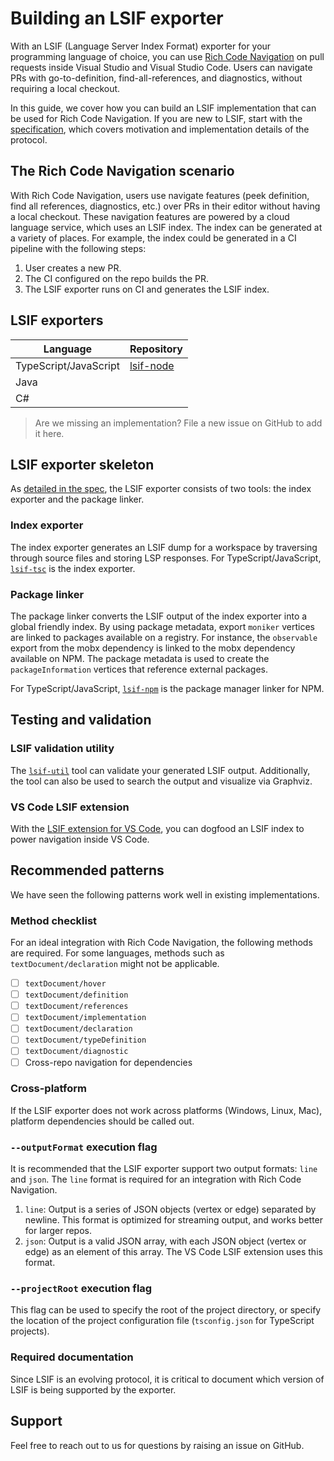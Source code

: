 # Building an LSIF exporter

With an LSIF (Language Server Index Format) exporter for your programming language of choice, you can use [Rich Code Navigation](https://code.visualstudio.com/blogs/2018/12/04/rich-navigation) on pull requests inside Visual Studio and Visual Studio Code. Users can navigate PRs with go-to-definition, find-all-references, and diagnostics, without requiring a local checkout.

In this guide, we cover how you can build an LSIF implementation that can be used for Rich Code Navigation. If you are new to LSIF, start with the [specification](specification.md), which covers motivation and implementation details of the protocol.

## The Rich Code Navigation scenario

With Rich Code Navigation, users use navigate features (peek definition, find all references, diagnostics, etc.) over PRs in their editor without having a local checkout. These navigation features are powered by a cloud language service, which uses an LSIF index. The index can be generated at a variety of places. For example, the index could be generated in a CI pipeline with the following steps:

1. User creates a new PR.
1. The CI configured on the repo builds the PR.
1. The LSIF exporter runs on CI and generates the LSIF index.

## LSIF exporters

| Language | Repository |
|--|--|
| TypeScript/JavaScript | [lsif-node](https://github.com/Microsoft/lsif-node) |
| Java | |
| C# | |

> Are we missing an implementation? File a new issue on GitHub to add it here.

## LSIF exporter skeleton

As [detailed in the spec](specification.md#project-exports-and-external-imports), the LSIF exporter consists of two tools: the index exporter and the package linker.

### Index exporter

The index exporter generates an LSIF dump for a workspace by traversing through source files and storing LSP responses. For TypeScript/JavaScript, [`lsif-tsc`](https://github.com/Microsoft/lsif-node/tree/master/tsc) is the index exporter.

### Package linker

The package linker converts the LSIF output of the index exporter into a global friendly index. By using package metadata, export `moniker` vertices are linked to packages available on a registry. For instance, the `observable` export from the mobx dependency is linked to the mobx dependency available on NPM. The package metadata is used to create the `packageInformation` vertices that reference external packages.

For TypeScript/JavaScript, [`lsif-npm`](https://github.com/Microsoft/lsif-node/tree/master/npm) is the package manager linker for NPM.

## Testing and validation

### LSIF validation utility

The [`lsif-util`](https://github.com/jumattos/lsif-util) tool can validate your generated LSIF output. Additionally, the tool can also be used to search the output and visualize via Graphviz.

### VS Code LSIF extension

With the [LSIF extension for VS Code](https://github.com/Microsoft/vscode-lsif-extension), you can dogfood an LSIF index to power navigation inside VS Code.

## Recommended patterns

We have seen the following patterns work well in existing implementations.

### Method checklist

For an ideal integration with Rich Code Navigation, the following methods are required. For some languages, methods such as `textDocument/declaration` might not be applicable.

- [ ] `textDocument/hover`
- [ ] `textDocument/definition`
- [ ] `textDocument/references`
- [ ] `textDocument/implementation`
- [ ] `textDocument/declaration`
- [ ] `textDocument/typeDefinition`
- [ ] `textDocument/diagnostic`
- [ ] Cross-repo navigation for dependencies

### Cross-platform

If the LSIF exporter does not work across platforms (Windows, Linux, Mac), platform dependencies should be called out.

### `--outputFormat` execution flag

It is recommended that the LSIF exporter support two output formats: `line` and `json`. The `line` format is required for an integration with Rich Code Navigation.

1. `line`: Output is a series of JSON objects (vertex or edge) separated by newline. This format is optimized for streaming output, and works better for larger repos.
1. `json`: Output is a valid JSON array, with each JSON object (vertex or edge) as an element of this array. The VS Code LSIF extension uses this format.

### `--projectRoot` execution flag

This flag can be used to specify the root of the project directory, or specify the location of the project configuration file (`tsconfig.json` for TypeScript projects).

### Required documentation

Since LSIF is an evolving protocol, it is critical to document which version of LSIF is being supported by the exporter.

## Support

Feel free to reach out to us for questions by raising an issue on GitHub.

